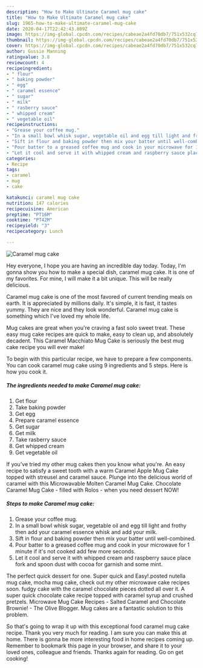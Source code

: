 ```yaml
---
description: "How to Make Ultimate Caramel mug cake"
title: "How to Make Ultimate Caramel mug cake"
slug: 1965-how-to-make-ultimate-caramel-mug-cake
date: 2020-04-17T22:42:43.809Z
image: https://img-global.cpcdn.com/recipes/cabeae2a4fd70db7/751x532cq70/caramel-mug-cake-recipe-main-photo.jpg
thumbnail: https://img-global.cpcdn.com/recipes/cabeae2a4fd70db7/751x532cq70/caramel-mug-cake-recipe-main-photo.jpg
cover: https://img-global.cpcdn.com/recipes/cabeae2a4fd70db7/751x532cq70/caramel-mug-cake-recipe-main-photo.jpg
author: Gussie Manning
ratingvalue: 3.8
reviewcount: 4
recipeingredient:
- " flour"
- " baking powder"
- " egg"
- " caramel essence"
- " sugar"
- " milk"
- " rasberry sauce"
- " whipped cream"
- " vegetable oil"
recipeinstructions:
- "Grease your coffee mug."
- "In a small bowl whisk sugar, vegetable oil and egg till light and frothy then add your caramel essence whisk and add your milk."
- "Sift in flour and baking powder then mix your batter until well-combined."
- "Pour batter to a greased coffee mug and cook in your microwave for 1 minute if it&#39;s not cooked add few more seconds."
- "Let it cool and serve it with whipped cream and raspberry sauce place fork and spoon dust with cocoa for garnish and some mint."
categories:
- Recipe
tags:
- caramel
- mug
- cake

katakunci: caramel mug cake 
nutrition: 147 calories
recipecuisine: American
preptime: "PT16M"
cooktime: "PT42M"
recipeyield: "3"
recipecategory: Lunch

---
```



![Caramel mug cake](https://img-global.cpcdn.com/recipes/cabeae2a4fd70db7/751x532cq70/caramel-mug-cake-recipe-main-photo.jpg)

Hey everyone, I hope you are having an incredible day today. Today, I'm gonna show you how to make a special dish, caramel mug cake. It is one of my favorites. For mine, I will make it a bit unique. This will be really delicious.

Caramel mug cake is one of the most favored of current trending meals on earth. It is appreciated by millions daily. It's simple, it is fast, it tastes yummy. They are nice and they look wonderful. Caramel mug cake is something which I've loved my whole life.

Mug cakes are great when you&#39;re craving a fast solo sweet treat. These easy mug cake recipes are quick to make, easy to clean up, and absolutely decadent. This Caramel Macchiato Mug Cake is seriously the best mug cake recipe you will ever make!


To begin with this particular recipe, we have to prepare a few components. You can cook caramel mug cake using 9 ingredients and 5 steps. Here is how you cook it.

<!--inarticleads1-->

##### The ingredients needed to make Caramel mug cake:

1. Get  flour
1. Take  baking powder
1. Get  egg
1. Prepare  caramel essence
1. Get  sugar
1. Get  milk
1. Take  rasberry sauce
1. Get  whipped cream
1. Get  vegetable oil


If you&#39;ve tried my other mug cakes then you know what you&#39;re. An easy recipe to satisfy a sweet tooth with a warm Caramel Apple Mug Cake topped with streusel and caramel sauce. Plunge into the delicious world of caramel with this Microwavable Molten Caramel Mug Cake. Chocolate Caramel Mug Cake - filled with Rolos - when you need dessert NOW! 

<!--inarticleads2-->

##### Steps to make Caramel mug cake:

1. Grease your coffee mug.
1. In a small bowl whisk sugar, vegetable oil and egg till light and frothy then add your caramel essence whisk and add your milk.
1. Sift in flour and baking powder then mix your batter until well-combined.
1. Pour batter to a greased coffee mug and cook in your microwave for 1 minute if it&#39;s not cooked add few more seconds.
1. Let it cool and serve it with whipped cream and raspberry sauce place fork and spoon dust with cocoa for garnish and some mint.


The perfect quick dessert for one. Super quick and Easy!.posted nutella mug cake, mocha mug cake, check out my other microwave cake recipes soon. fudgy cake with the caramel chocolate pieces dotted all over it. A super quick chocolate cake recipe topped with caramel syrup and crushed pretzels. Microwave Mug Cake Recipes - Salted Caramel and Chocolate Brownie! - The Olive Blogger. Mug cakes are a fantastic solution to this problem. 

So that's going to wrap it up with this exceptional food caramel mug cake recipe. Thank you very much for reading. I am sure you can make this at home. There is gonna be more interesting food in home recipes coming up. Remember to bookmark this page in your browser, and share it to your loved ones, colleague and friends. Thanks again for reading. Go on get cooking!

